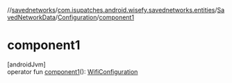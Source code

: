 //[savednetworks](../../../../index.md)/[com.isupatches.android.wisefy.savednetworks.entities](../../index.md)/[SavedNetworkData](../index.md)/[Configuration](index.md)/[component1](component1.md)

# component1

[androidJvm]\
operator fun [component1](component1.md)(): [WifiConfiguration](https://developer.android.com/reference/kotlin/android/net/wifi/WifiConfiguration.html)
